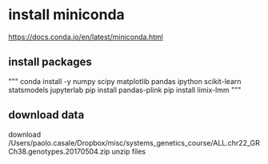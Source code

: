 # install miniconda
https://docs.conda.io/en/latest/miniconda.html

## install packages 
"""
conda install -y numpy scipy matplotlib pandas ipython scikit-learn statsmodels jupyterlab
pip install pandas-plink
pip install limix-lmm
"""

## download data
download /Users/paolo.casale/Dropbox/misc/systems_genetics_course/ALL.chr22_GRCh38.genotypes.20170504.zip
unzip files

